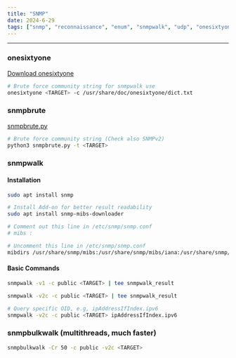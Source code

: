 ```yaml
---
title: "SNMP"
date: 2024-6-29
tags: ["snmp", "reconnaissance", "enum", "snmpwalk", "udp", "onesixtyone"]
---
```


---
### onesixtyone

[Download onesixtyone](https://github.com/trailofbits/onesixtyone)

```bash
# Brute force community string for snmpwalk use
onesixtyone <TARGET> -c /usr/share/doc/onesixtyone/dict.txt
```

### snmpbrute

[snmpbrute.py](https://github.com/SECFORCE/SNMP-Brute/blob/master/snmpbrute.py)

```bash
# Brute force community string (Check also SNMPv2)
python3 snmpbrute.py -t <TARGET>
```

### snmpwalk

#### Installation

```bash
sudo apt install snmp
```

```bash
# Install Add-on for better result readability
sudo apt install snmp-mibs-downloader
```

```bash
# Comment out this line in /etc/snmp/snmp.conf
# mibs :

# Uncomment this line in /etc/snmp/snmp.conf
mibdirs /usr/share/snmp/mibs:/usr/share/snmp/mibs/iana:/usr/share/snmp/mibs/ietf
```

#### Basic Commands

```bash
snmpwalk -v1 -c public <TARGET> | tee snmpwalk_result
```

```bash
snmpwalk -v2c -c public <TARGET> | tee snmpwalk_result
```

```bash
# Query specific OID, e.g, ipAddressIfIndex.ipv6
snmpwalk -v2c -c public <TARGET> ipAddressIfIndex.ipv6
```

### snmpbulkwalk (multithreads, much faster)

```bash
snmpbulkwalk -Cr 50 -c public -v2c <TARGET>
```

<br>